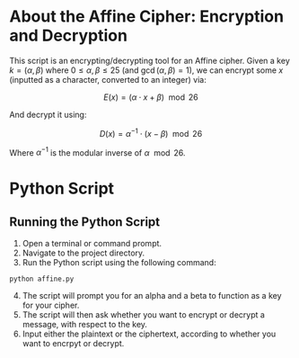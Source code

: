 # About the Affine Cipher: Encryption and Decryption

This script is an encrypting/decrypting tool for an Affine cipher. Given a key $k = (\alpha, \beta)$ where $0 \leq \alpha, \beta \leq 25$ (and $\gcd(\alpha, \beta) = 1$), we can encrypt some $x$ (inputted as a character, converted to an integer) via:

$$
E(x) = (\alpha \cdot x + \beta) \mod 26
$$

And decrypt it using:

$$
D(x) = \alpha^{-1} \cdot (x - \beta) \mod 26
$$

Where $\alpha^{-1}$ is the modular inverse of $\alpha\mod 26$.

# Python Script
## Running the Python Script
1. Open a terminal or command prompt.
2. Navigate to the project directory.
3. Run the Python script using the following command:
  ~~~
  python affine.py
  ~~~
4. The script will prompt you for an alpha and a beta to function as a key for your cipher.
5. The script will then ask whether you want to encrypt or decrypt a message, with respect to the key.
6. Input either the plaintext or the ciphertext, according to whether you want to encrpyt or decrypt.
